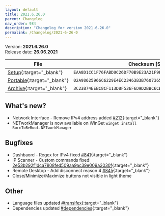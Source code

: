 ```yaml
---
layout: default
title: 2021.6.26.0
parent: Changelog
nav_order: 984
description: "Changelog for version 2021.6.26.0"
permalink: /Changelog/2021-6-26-0
---
```


Version: **2021.6.26.0** <br />
Release date: **26.06.2021**

| File                                                                                                                                                | Checksum [SHA256]                                                  |
| --------------------------------------------------------------------------------------------------------------------------------------------------- | ------------------------------------------------------------------ |
| [Setup](https://github.com/BornToBeRoot/NETworkManager/releases/download/2021.6.26.0/NETworkManager_2021.6.26.0_Setup.exe){:target="\_blank"}       | `EAA8D1CC1F76FABD0C26DF70B9E23A21F9F83355D70D0FCCD43E5677A1AE7EAE` |
| [Portable](https://github.com/BornToBeRoot/NETworkManager/releases/download/2021.6.26.0/NETworkManager_2021.6.26.0_Portable.zip){:target="\_blank"} | `02A98625966C6229E4EC23463B3B7607365668CC1B63F47D563C26FF764710CE` |
| [Archive](https://github.com/BornToBeRoot/NETworkManager/releases/download/2021.6.26.0/NETworkManager_2021.6.26.0_Archive.zip){:target="\_blank"}   | `3C23B74EEBC8CF113D8F536F6D9D2BBC6CB3CCF1BABEF0275B9101D84A45ADDB` |

## What's new?

- Network Interface - Remove IPv4 address added [#212](https://github.com/BornToBeRoot/NETworkManager/issues/212){:target="\_blank"}
- NETworkManager is now available on WinGet `winget install BornToBeRoot.NETworkManager`

## Bugfixes

- Dashbaord - Regex for IPv4 fixed [#841](https://github.com/BornToBeRoot/NETworkManager/issues/841){:target="\_blank"}
- IP Scanner - Custom commands fixed [2e53b292f1dca7808fed509aa9ac39e009a3030f](https://github.com/BornToBeRoot/NETworkManager/commit/2e53b292f1dca7808fed509aa9ac39e009a3030f){:target="\_blank"}
- Remote Desktop - Add disconnect reason 4 [#845](https://github.com/BornToBeRoot/NETworkManager/issues/845){:target="\_blank"}
- Close/Minimize/Maximize buttons not visible in light theme

## Other

- Language files updated [#transifex](https://github.com/BornToBeRoot/NETworkManager/pulls?q=author%3Aapp%2Ftransifex-integration){:target="\_blank"}
- Dependencies updated [#dependencies](https://github.com/BornToBeRoot/NETworkManager/pulls?q=author%3Aapp%2Fdependabot){:target="\_blank"}
